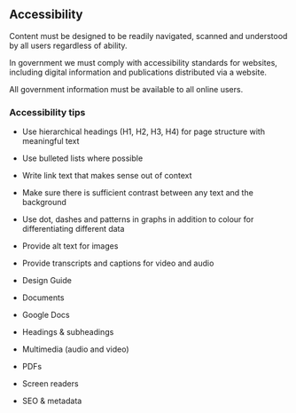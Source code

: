 ## Accessibility

Content must be designed to be readily navigated, scanned and understood by all users regardless of ability.

In government we must comply with accessibility standards for websites, including digital information and publications distributed via a website.

All government information must be available to all online users.

### Accessibility tips

- Use hierarchical headings (H1, H2, H3, H4) for page structure with meaningful text
- Use bulleted lists where possible
- Write link text that makes sense out of context
- Make sure there is sufficient contrast between any text and the background
- Use dot, dashes and patterns in graphs in addition to colour for differentiating different data
- Provide alt text for images
- Provide transcripts and captions for video and audio


- Design Guide
- Documents
- Google Docs
- Headings & subheadings
- Multimedia (audio and video) 
- PDFs
- Screen readers
- SEO & metadata


